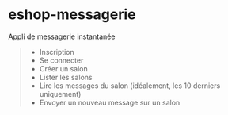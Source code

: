 # eshop-messagerie

Appli de messagerie instantanée
> - Inscription
> - Se connecter
> - Créer un salon
> - Lister les salons
> - Lire les messages du salon (idéalement, les 10 derniers uniquement)
> - Envoyer un nouveau message sur un salon
